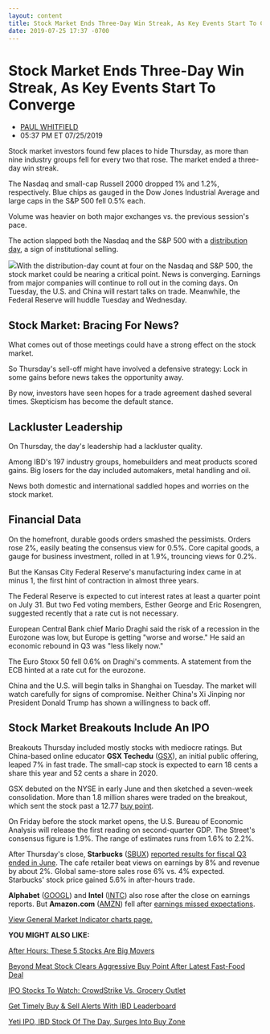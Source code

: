 ```yaml
---
layout: content
title: Stock Market Ends Three-Day Win Streak, As Key Events Start To Converge
date: 2019-07-25 17:37 -0700
---
```



Stock Market Ends Three-Day Win Streak, As Key Events Start To Converge
========================================================================




* [PAUL WHITFIELD](https://www.investors.com/author/whitfieldp/ "Posts by PAUL WHITFIELD")
* 05:37 PM ET 07/25/2019




Stock market investors found few places to hide Thursday, as more than nine industry groups fell for every two that rose. The market ended a three-day win streak.




The Nasdaq and small-cap Russell 2000 dropped 1% and 1.2%, respectively. Blue chips as gauged in the Dow Jones Industrial Average and large caps in the S&P 500 fell 0.5% each.


Volume was heavier on both major exchanges vs. the previous session's pace.


The action slapped both the Nasdaq and the S&P 500 with a [distribution day](https://www.investors.com/how-to-invest/investors-corner/how-to-spot-stock-market-tops-track-the-distribution-days/), a sign of institutional selling.


![](https://www.investors.com/wp-content/uploads/2019/07/MP072519-241x300.jpg)With the distribution-day count at four on the Nasdaq and S&P 500, the stock market could be nearing a critical point. News is converging. Earnings from major companies will continue to roll out in the coming days. On Tuesday, the U.S. and China will restart talks on trade. Meanwhile, the Federal Reserve will huddle Tuesday and Wednesday.


Stock Market: Bracing For News?
-------------------------------


What comes out of those meetings could have a strong effect on the stock market.


So Thursday's sell-off might have involved a defensive strategy: Lock in some gains before news takes the opportunity away.


By now, investors have seen hopes for a trade agreement dashed several times. Skepticism has become the default stance.


Lackluster Leadership
---------------------


On Thursday, the day's leadership had a lackluster quality.


Among IBD's 197 industry groups, homebuilders and meat products scored gains. Big losers for the day included automakers, metal handling and oil.


News both domestic and international saddled hopes and worries on the stock market.


Financial Data
--------------


On the homefront, durable goods orders smashed the pessimists. Orders rose 2%, easily beating the consensus view for 0.5%. Core capital goods, a gauge for business investment, rolled in at 1.9%, trouncing views for 0.2%.


But the Kansas City Federal Reserve's manufacturing index came in at minus 1, the first hint of contraction in almost three years.


The Federal Reserve is expected to cut interest rates at least a quarter point on July 31. But two Fed voting members, Esther George and Eric Rosengren, suggested recently that a rate cut is not necessary.


European Central Bank chief Mario Draghi said the risk of a recession in the Eurozone was low, but Europe is getting "worse and worse." He said an economic rebound in Q3 was "less likely now."


The Euro Stoxx 50 fell 0.6% on Draghi's comments. A statement from the ECB hinted at a rate cut for the eurozone.


China and the U.S. will begin talks in Shanghai on Tuesday. The market will watch carefully for signs of compromise. Neither China's Xi Jinping nor President Donald Trump has shown a willingness to back off.


Stock Market Breakouts Include An IPO
-------------------------------------


Breakouts Thursday included mostly stocks with mediocre ratings. But China-based online educator **GSX Techedu** ([GSX](https://research.investors.com/quote.aspx?symbol=GSX)), an initial public offering, leaped 7% in fast trade. The small-cap stock is expected to earn 18 cents a share this year and 52 cents a share in 2020.


GSX debuted on the NYSE in early June and then sketched a seven-week consolidation. More than 1.8 million shares were traded on the breakout, which sent the stock past a 12.77 [buy point](https://www.investors.com/how-to-invest/investors-corner/chart-reading-basics-how-a-buy-point-marks-a-time-of-opportunity/).


On Friday before the stock market opens, the U.S. Bureau of Economic Analysis will release the first reading on second-quarter GDP. The Street's consensus figure is 1.9%. The range of estimates runs from 1.6% to 2.2%.



After Thursday's close, **Starbucks** ([SBUX](https://research.investors.com/quote.aspx?symbol=SBUX)) [reported results for fiscal Q3 ended in June](https://www.investors.com/news/starbucks-earnings-q319-due-starbucks-stock/). The cafe retailer beat views on earnings by 8% and revenue by about 2%. Global same-store sales rose 6% vs. 4% expected. Starbucks' stock price gained 5.6% in after-hours trade.


**Alphabet** ([GOOGL](https://research.investors.com/quote.aspx?symbol=GOOGL)) and **Intel** ([INTC](https://research.investors.com/quote.aspx?symbol=INTC)) also rose after the close on earnings reports. But **Amazon.com** ([AMZN](https://research.investors.com/quote.aspx?symbol=AMZN)) fell after [earnings missed expectations](https://www.investors.com/news/technology/amazon-earnings-second-quarter-stock/).


[View General Market Indicator charts page.](https://www.investors.com/wp-content/uploads/2019/07/IBD2507152456GMI2.pdf)


**YOU MIGHT ALSO LIKE:**


[After Hours: These 5 Stocks Are Big Movers](https://www.investors.com/market-trend/stock-market-today/dow-jones-futures-amazon-google-intel-starbucks-beyond-meat-stock-market-rally/)


[Beyond Meat Stock Clears Aggressive Buy Point After Latest Fast-Food Deal](https://www.investors.com/news/beyond-meat-stock-buy-point-dunkin-breakfast/)


[IPO Stocks To Watch: CrowdStrike Vs. Grocery Outlet](https://www.investors.com/research/how-to-find-the-best-stocks-to-buy/ipo-stocks-to-watch-crowdstrike-grocery-outlook/)


[Get Timely Buy & Sell Alerts With IBD Leaderboard](https://www.investors.com/product/leaderboard/?artProdLink=Leaderboard)


[Yeti IPO, IBD Stock Of The Day, Surges Into Buy Zone](https://www.investors.com/research/ibd-stock-of-the-day/yeti-stock-buy-zone/)


 




